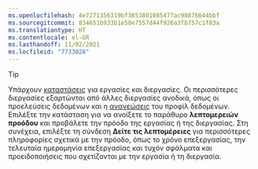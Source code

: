 ```yaml
---
ms.openlocfilehash: 4e7271356319bf3653801085477ac98876644bbf
ms.sourcegitcommit: 834651b933b1e50e7557d44f926a3fb757c1f83a
ms.translationtype: HT
ms.contentlocale: el-GR
ms.lasthandoff: 11/02/2021
ms.locfileid: "7733028"
---
```

> [!TIP] 
> Υπάρχουν [καταστάσεις](../audience-insights/system.md#status-definitions) για εργασίες και διεργασίες. Οι περισσότερες διεργασίες εξαρτώνται από άλλες διεργασίες ανοδικά, όπως οι προελεύσεις δεδομένων και η [ανανεώσεις](../audience-insights/system.md#refresh-processes) του προφίλ δεδομένων. Επιλέξτε την κατάσταση για να ανοίξετε το παράθυρο **λεπτομερειών προόδου** και προβάλετε την πρόοδο της εργασίας ή της διεργασίας. Στη συνέχεια, επιλέξτε τη σύνδεση **Δείτε τις λεπτομέρειες** για περισσότερες πληροφορίες σχετικά με την πρόοδο, όπως το χρόνο επεξεργασίας, την τελευταία ημερομηνία επεξεργασίας και τυχόν σφάλματα και προειδοποιήσεις που σχετίζονται με την εργασία ή τη διεργασία.
